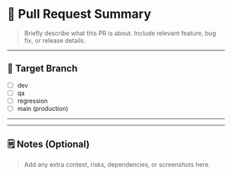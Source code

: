 # 📌 Pull Request Summary

> Briefly describe what this PR is about. Include relevant feature, bug fix, or release details.

---

## 🧩 Target Branch
- [ ] dev
- [ ] qa
- [ ] regression
- [ ] main (production)

---

<!-- 
============================
SECTION: DEV → QA 
PR by: Developer
============================

## ✅ Dev → QA Checklist
- [ ] Code compiles and runs locally
- [ ] Feature/bugfix is complete and tested
- [ ] PR created by the developer
-->

<!-- 
============================
SECTION: QA → REGRESSION
PR by: QA Engineer
============================

## 🧪 QA → Regression Checklist
- [ ] Functional and UI testing completed
- [ ] Bugs verified and test coverage reviewed
- [ ] PR created by the QA
-->

<!-- 
============================
SECTION: REGRESSION → MAIN
PR by: Release Manager / QA Lead
============================

## 🚀 Regression → Main Checklist
- [ ] All regression checks passed
- [ ] Release notes and version updated
- [ ] PR created by the QA Lead
-->

---

## 🗒 Notes (Optional)
> Add any extra context, risks, dependencies, or screenshots here.
